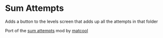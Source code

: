 # Sum Attempts
Adds a button to the levels screen that adds up all the attempts in that folder

Port of the [sum attempts](https://github.com/matcool/small-gd-mods/blob/main/src/sum-attempts.cpp) mod by [matcool](user:5568872)